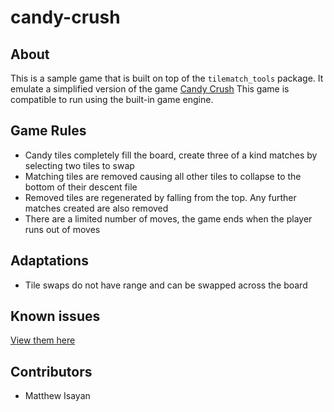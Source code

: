 # candy-crush

## About

This is a sample game that is built on top of the `tilematch_tools` package. It emulate a simplified version of the game [Candy Crush]() This game is compatible to run using the built-in game engine.

## Game Rules

- Candy tiles completely fill the board, create three of a kind matches by selecting two tiles to swap
- Matching tiles are removed causing all other tiles to collapse to the bottom of their descent file
- Removed tiles are regenerated by falling from the top. Any further matches created are also removed
- There are a limited number of moves, the game ends when the player runs out of moves

## Adaptations
- Tile swaps do not have range and can be swapped across the board

## Known issues

[View them here](https://github.com/inf122-tmge-winter-2023/candy-crush-widget/issues)

## Contributors

- Matthew Isayan
